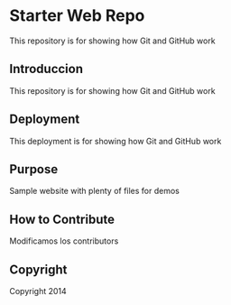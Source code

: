 # Starter Web Repo

This repository is for showing how Git and GitHub work

## Introduccion

This repository is for showing how Git and GitHub work

## Deployment

This deployment is for showing how Git and GitHub work

## Purpose

Sample website with plenty of files for demos

## How to Contribute

Modificamos los contributors

## Copyright
Copyright 2014